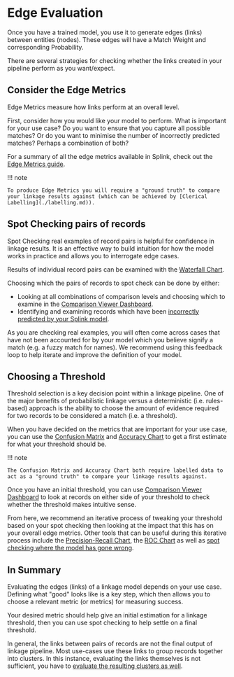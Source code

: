 # Edge Evaluation

Once you have a trained model, you use it to generate edges (links) between entities (nodes). These edges will have a Match Weight and corresponding Probability.

There are several strategies for checking whether the links created in your pipeline perform as you want/expect.

## Consider the Edge Metrics

Edge Metrics measure how links perform at an overall level.

First, consider how you would like your model to perform. What is important for your use case? Do you want to ensure that you capture all possible matches? Or do you want to minimise the number of incorrectly predicted matches? Perhaps a combination of both?

For a summary of all the edge metrics available in Splink, check out the [Edge Metrics guide](./edge_metrics.md).

!!! note

    To produce Edge Metrics you will require a "ground truth" to compare your linkage results against (which can be achieved by [Clerical Labelling](./labelling.md)).


## Spot Checking pairs of records

Spot Checking real examples of record pairs is helpful for confidence in linkage results. It is an effective way to build intuition for how the model works in practice and allows you to interrogate edge cases.

Results of individual record pairs can be examined with the [Waterfall Chart](../../charts/waterfall_chart.ipynb).

Choosing which the pairs of records to spot check can be done by either:

- Looking at all combinations of comparison levels and choosing which to examine in the [Comparison Viewer Dashboard](../../charts/comparison_viewer_dashboard.ipynb).
- Identifying and examining records which have been [incorrectly predicted by your Splink model](../../demos/examples/duckdb/accuracy_analysis_from_labels_column.ipynb).

As you are checking real examples, you will often come across cases that have not been accounted for by your model which you believe signify a match (e.g. a fuzzy match for names). We recommend using this feedback loop to help iterate and improve the definition of your model.

## Choosing a Threshold

Threshold selection is a key decision point within a linkage pipeline. One of the major benefits of probabilistic linkage versus a deterministic (i.e. rules-based) approach is the ability to choose the amount of evidence required for two records to be considered a match (i.e. a threshold). 

When you have decided on the metrics that are important for your use case, you can use the [Confusion Matrix](../../charts/confusion_matrix_from_labels_table.ipynb) and [Accuracy Chart](../../charts/accuracy_chart_from_labels_table.ipynb) to get a first estimate for what your threshold should be.

!!! note

    The Confusion Matrix and Accuracy Chart both require labelled data to act as a "ground truth" to compare your linkage results against.

Once you have an initial threshold, you can use [Comparison Viewer Dashboard](../../charts/comparison_viewer_dashboard.ipynb) to look at records on either side of your threshold to check whether the threshold makes intuitive sense.

From here, we recommend an iterative process of tweaking your threshold based on your spot checking then looking at the impact that this has on your overall edge metrics. Other tools that can be useful during this iterative process include the [Precision-Recall Chart](../../charts/precision_recall_chart_from_labels_table.ipynb), the [ROC Chart](../../charts/roc_chart_from_labels_table.ipynb) as well as [spot checking where the model has gone wrong](../../demos/examples/duckdb/accuracy_analysis_from_labels_column.ipynb). 


## In Summary

Evaluating the edges (links) of a linkage model depends on your use case. Defining what "good" looks like is a key step, which then allows you to choose a relevant metric (or metrics) for measuring success. 

Your desired metric should help give an initial estimation for a linkage threshold, then you can use spot checking to help settle on a final threshold.

In general, the links between pairs of records are not the final output of linkage pipeline. Most use-cases use these links to group records together into clusters. In this instance, evaluating the links themselves is not sufficient, you have to [evaluate the resulting clusters as well](./clusters.md).